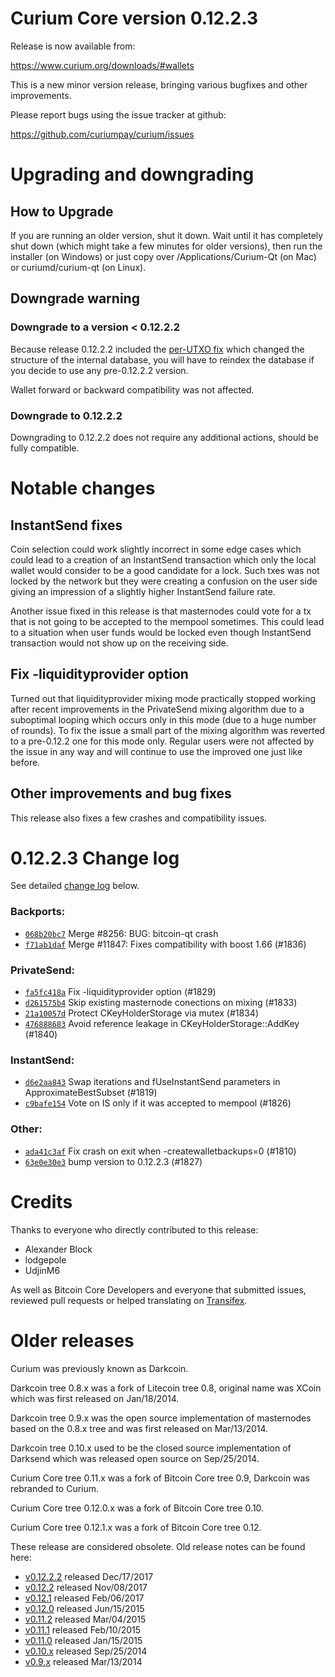 Curium Core version 0.12.2.3
==========================

Release is now available from:

  <https://www.curium.org/downloads/#wallets>

This is a new minor version release, bringing various bugfixes and other
improvements.

Please report bugs using the issue tracker at github:

  <https://github.com/curiumpay/curium/issues>


Upgrading and downgrading
=========================

How to Upgrade
--------------

If you are running an older version, shut it down. Wait until it has completely
shut down (which might take a few minutes for older versions), then run the
installer (on Windows) or just copy over /Applications/Curium-Qt (on Mac) or
curiumd/curium-qt (on Linux).

Downgrade warning
-----------------

### Downgrade to a version < 0.12.2.2

Because release 0.12.2.2 included the [per-UTXO fix](release-notes/curium/release-notes-0.12.2.2.md#per-utxo-fix)
which changed the structure of the internal database, you will have to reindex
the database if you decide to use any pre-0.12.2.2 version.

Wallet forward or backward compatibility was not affected.

### Downgrade to 0.12.2.2

Downgrading to 0.12.2.2 does not require any additional actions, should be
fully compatible.

Notable changes
===============

InstantSend fixes
-----------------

Coin selection could work slightly incorrect in some edge cases which could
lead to a creation of an InstantSend transaction which only the local wallet
would consider to be a good candidate for a lock. Such txes was not locked by
the network but they were creating a confusion on the user side giving an
impression of a slightly higher InstantSend failure rate.

Another issue fixed in this release is that masternodes could vote for a tx
that is not going to be accepted to the mempool sometimes. This could lead to
a situation when user funds would be locked even though InstantSend transaction
would not show up on the receiving side.

Fix -liquidityprovider option
-----------------------------

Turned out that liquidityprovider mixing mode practically stopped working after
recent improvements in the PrivateSend mixing algorithm due to a suboptimal
looping which occurs only in this mode (due to a huge number of rounds). To fix
the issue a small part of the mixing algorithm was reverted to a pre-0.12.2 one
for this mode only. Regular users were not affected by the issue in any way and
will continue to use the improved one just like before.

Other improvements and bug fixes
--------------------------------

This release also fixes a few crashes and compatibility issues.


0.12.2.3 Change log
===================

See detailed [change log](https://github.com/curiumpay/curium/compare/v0.12.2.2...curiumpay:v0.12.2.3) below.

### Backports:
- [`068b20bc7`](https://github.com/curiumpay/curium/commit/068b20bc7) Merge #8256: BUG: bitcoin-qt crash
- [`f71ab1daf`](https://github.com/curiumpay/curium/commit/f71ab1daf) Merge #11847: Fixes compatibility with boost 1.66 (#1836)

### PrivateSend:
- [`fa5fc418a`](https://github.com/curiumpay/curium/commit/fa5fc418a) Fix -liquidityprovider option (#1829)
- [`d261575b4`](https://github.com/curiumpay/curium/commit/d261575b4) Skip existing masternode conections on mixing (#1833)
- [`21a10057d`](https://github.com/curiumpay/curium/commit/21a10057d) Protect CKeyHolderStorage via mutex (#1834)
- [`476888683`](https://github.com/curiumpay/curium/commit/476888683) Avoid reference leakage in CKeyHolderStorage::AddKey (#1840)

### InstantSend:
- [`d6e2aa843`](https://github.com/curiumpay/curium/commit/d6e2aa843) Swap iterations and fUseInstantSend parameters in ApproximateBestSubset (#1819)
- [`c9bafe154`](https://github.com/curiumpay/curium/commit/c9bafe154) Vote on IS only if it was accepted to mempool (#1826)

### Other:
- [`ada41c3af`](https://github.com/curiumpay/curium/commit/ada41c3af) Fix crash on exit when -createwalletbackups=0 (#1810)
- [`63e0e30e3`](https://github.com/curiumpay/curium/commit/63e0e30e3) bump version to 0.12.2.3 (#1827)

Credits
=======

Thanks to everyone who directly contributed to this release:

- Alexander Block
- lodgepole
- UdjinM6

As well as Bitcoin Core Developers and everyone that submitted issues,
reviewed pull requests or helped translating on
[Transifex](https://www.transifex.com/projects/p/curium/).


Older releases
==============

Curium was previously known as Darkcoin.

Darkcoin tree 0.8.x was a fork of Litecoin tree 0.8, original name was XCoin
which was first released on Jan/18/2014.

Darkcoin tree 0.9.x was the open source implementation of masternodes based on
the 0.8.x tree and was first released on Mar/13/2014.

Darkcoin tree 0.10.x used to be the closed source implementation of Darksend
which was released open source on Sep/25/2014.

Curium Core tree 0.11.x was a fork of Bitcoin Core tree 0.9,
Darkcoin was rebranded to Curium.

Curium Core tree 0.12.0.x was a fork of Bitcoin Core tree 0.10.

Curium Core tree 0.12.1.x was a fork of Bitcoin Core tree 0.12.

These release are considered obsolete. Old release notes can be found here:

- [v0.12.2.2](release-notes/curium/release-notes-0.12.2.2.md) released Dec/17/2017
- [v0.12.2](release-notes/curium/release-notes-0.12.2.md) released Nov/08/2017
- [v0.12.1](release-notes/curium/release-notes-0.12.1.md) released Feb/06/2017
- [v0.12.0](release-notes/curium/release-notes-0.12.0.md) released Jun/15/2015
- [v0.11.2](release-notes/curium/release-notes-0.11.2.md) released Mar/04/2015
- [v0.11.1](release-notes/curium/release-notes-0.11.1.md) released Feb/10/2015
- [v0.11.0](release-notes/curium/release-notes-0.11.0.md) released Jan/15/2015
- [v0.10.x](release-notes/curium/release-notes-0.10.0.md) released Sep/25/2014
- [v0.9.x](release-notes/curium/release-notes-0.9.0.md) released Mar/13/2014

